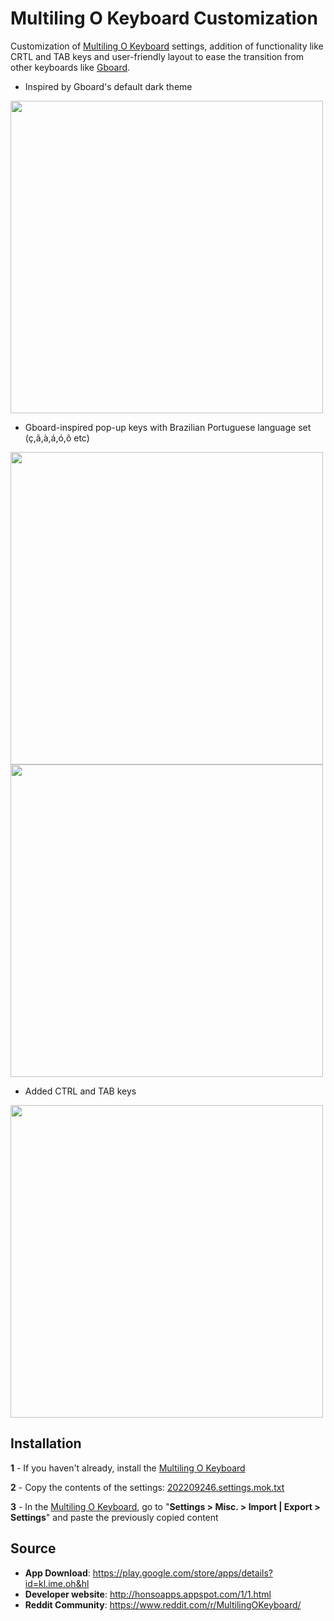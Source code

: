 # Multiling O Keyboard Customization 

Customization of [Multiling O Keyboard](https://play.google.com/store/apps/details?id=kl.ime.oh&hl=pt_BR&gl=US) settings, addition of functionality like CRTL and TAB keys and user-friendly layout to ease the transition from other keyboards like [Gboard](https://play.google.com/store/apps/details?id=com.google.android.inputmethod.latin&hl=pt_BR&gl=US).

- Inspired by Gboard's default dark theme
<img src="https://raw.githubusercontent.com/felipearc13/Multiling-O-Keyboard-Customizations/main/screenshot/1.jpg" width="500">
<br>

- Gboard-inspired pop-up keys with Brazilian Portuguese language set (ç,ã,à,á,ó,ô etc)
<img src="https://raw.githubusercontent.com/felipearc13/OKeyboard-settings/main/screenshot/Screenshot_2022-09-03-17-03-26-545_com.miui.videoplayer.png" width="500">
<img src="https://raw.githubusercontent.com/felipearc13/OKeyboard-settings/main/screenshot/Screenshot_2022-09-03-17-04-19-160_com.miui.videoplayer.png" width="500">
<br>

- Added CTRL and TAB keys
<img src="https://raw.githubusercontent.com/felipearc13/OKeyboard-settings/main/screenshot/Screenshot_2022-09-03-17-05-19-631_com.android.fileexplorer.png" width="500">

## Installation
**1** - If you haven't already, install the [Multiling O Keyboard](https://play.google.com/store/apps/details?id=kl.ime.oh&hl)

**2** - Copy the contents of the settings: [202209246.settings.mok.txt](https://github.com/felipearc13/OKeyboard-settings/blob/main/202209246.settings.mok.txt)

**3** - In the [Multiling O Keyboard](https://play.google.com/store/apps/details?id=kl.ime.oh&hl=pt_BR&gl=US), go to "**Settings > Misc. > Import | Export > Settings**"  and paste the previously copied content

## Source

- **App Download**: https://play.google.com/store/apps/details?id=kl.ime.oh&hl
- **Developer website**: http://honsoapps.appspot.com/1/1.html
- **Reddit Community**: https://www.reddit.com/r/MultilingOKeyboard/ 
